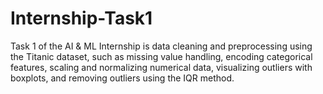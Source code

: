# Internship-Task1
Task 1 of the AI &amp; ML Internship is data cleaning and preprocessing using the Titanic dataset, such as missing value handling, encoding categorical features, scaling and normalizing numerical data, visualizing outliers with boxplots, and removing outliers using the IQR method.
